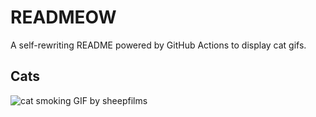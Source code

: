 # READMEOW

A self-rewriting README powered by GitHub Actions to display cat gifs.

## Cats

![cat smoking GIF by sheepfilms](https://media4.giphy.com/media/l0ExdMHUDKteztyfe/200.gif?cid=9acd02daa2wfygdte6ivqjclojzpqxvy9azbbalm06ak8i53&ep=v1_gifs_search&rid=200.gif&ct=g)

